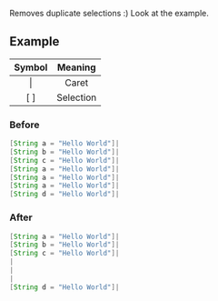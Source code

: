 Removes duplicate selections :) Look at the example.

## Example

| Symbol |  Meaning  |
|:------:|:---------:|
| &vert; |   Caret   |
|  [ ]   | Selection |

### Before

[//]: # (@formatter:off)
```java
[String a = "Hello World"]|
[String b = "Hello World"]|
[String c = "Hello World"]|
[String a = "Hello World"]|
[String a = "Hello World"]|
[String a = "Hello World"]|
[String d = "Hello World"]|
```
[//]: # (@formatter:on)

### After

[//]: # (@formatter:off)
```java
[String a = "Hello World"]|
[String b = "Hello World"]|
[String c = "Hello World"]|
|
|
|
[String d = "Hello World"]|
```
[//]: # (@formatter:on)
